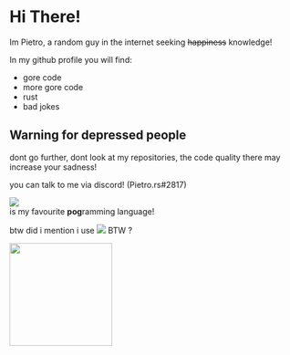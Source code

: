 # Hi There!

Im Pietro, a random guy in the internet seeking ~~happiness~~ knowledge!

In my github profile you will find:
* gore code
* more gore code
* rust
* bad jokes 

## Warning for depressed people
dont go further, dont look at my repositories, the code quality there may increase your sadness!

you can talk to me via discord! (Pietro.rs#2817)


<img src=https://img.shields.io/badge/Rust-orange></img>
<br> is my favourite **pog**ramming language!

btw did i mention i use <img src=https://i.imgur.com/1UXzydb.png></img> BTW ?


<img height="180em" src="https://github-readme-stats-eight-theta.vercel.app/api/top-langs/?username=pietro222222&hide=Shell,Makefile,Emacs%20Lisp,Lua&layout=compact&theme=onedark&hide_border=true"/>
